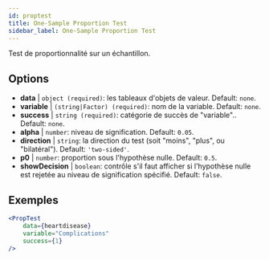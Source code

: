 ```yaml
---
id: proptest
title: One-Sample Proportion Test
sidebar_label: One-Sample Proportion Test
---
```


Test de proportionnalité sur un échantillon.

## Options

* __data__ | `object (required)`: les tableaux d'objets de valeur. Default: `none`.
* __variable__ | `(string|Factor) (required)`: nom de la variable. Default: `none`.
* __success__ | `string (required)`: catégorie de succès de "variable".. Default: `none`.
* __alpha__ | `number`: niveau de signification. Default: `0.05`.
* __direction__ | `string`: la direction du test (soit "moins", "plus", ou "bilatéral"). Default: `'two-sided'`.
* __p0__ | `number`: proportion sous l'hypothèse nulle. Default: `0.5`.
* __showDecision__ | `boolean`: contrôle s'il faut afficher si l'hypothèse nulle est rejetée au niveau de signification spécifié. Default: `false`.


## Exemples

```jsx live
<PropTest
    data={heartdisease} 
    variable="Complications"
    success={1}
/>
```
